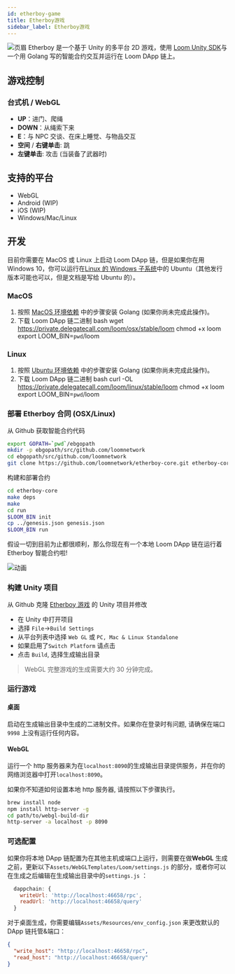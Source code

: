 ```yaml
---
id: etherboy-game
title: Etherboy游戏
sidebar_label: Etherboy游戏
---
```


![页眉](/developers/img/ebw_splash.jpg) Etherboy 是一个基于 Unity 的多平台 2D 游戏，使用 [Loom Unity SDK](unity-sdk-plugin.html)与一个用 Golang 写的智能合约交互并运行在 Loom DApp 链上。

## 游戏控制

### 台式机 / WebGL

- **UP**：进门、爬绳
- **DOWN**：从绳索下来
- **E**：与 NPC 交谈、在床上睡觉、与物品交互
- **空间** / **右键单击**: 跳
- **左键单击**: 攻击 (当装备了武器时)

## 支持的平台

- WebGL
- Android (WIP)
- iOS (WIP)
- Windows/Mac/Linux

## 开发

目前你需要在 MacOS 或 Linux 上启动 Loom DApp 链，但是如果你在用 Windows 10，你可以运行在[Linux 的 Windows 子系统](https://docs.microsoft.com/en-us/windows/wsl/install-win10)中的 Ubuntu（其他发行版本可能也可以，但是文档是写给 Ubuntu 的）。

### MacOS

1. 按照 [MacOS 环境依赖](prereqs.html) 中的步骤安装 Golang (如果你尚未完成此操作)。
2. 下载 Loom DApp 链二进制
   bash
   wget https://private.delegatecall.com/loom/osx/stable/loom
   chmod +x loom
   export LOOM_BIN=`pwd`/loom

### Linux

1. 按照 [Ubuntu 环境依赖](prereqs-ubuntu.html) 中的步骤安装 Golang (如果你尚未完成此操作)。
2. 下载 Loom DApp 链二进制
   bash
   curl -OL https://private.delegatecall.com/loom/linux/stable/loom
   chmod +x loom
   export LOOM_BIN=`pwd`/loom

### 部署 Etherboy 合同 (OSX/Linux)

从 Github 获取智能合约代码

```bash
export GOPATH=`pwd`/ebgopath
mkdir -p ebgopath/src/github.com/loomnetwork
cd ebgopath/src/github.com/loomnetwork
git clone https://github.com/loomnetwork/etherboy-core.git etherboy-core
```

构建和部署合约

```bash
cd etherboy-core
make deps
make
cd run
$LOOM_BIN init
cp ../genesis.json genesis.json
$LOOM_BIN run
```

假设一切到目前为止都很顺利，那么你现在有一个本地 Loom DApp 链在运行着 Etherboy 智能合约啦!

![动画](/developers/img/etherboy-clip.gif)

### 构建 Unity 项目

从 Github 克隆 [Etherboy 游戏](https://github.com/loomnetwork/Etherboy) 的 Unity 项目并修改

- 在 Unity 中打开项目
- 选择 `File`->`Build Settings`
- 从平台列表中选择 `Web GL` 或 `PC, Mac & Linux Standalone`
- 如果启用了`Switch Platform` 请点击
- 点击 `Build`, 选择生成输出目录

> WebGL 完整游戏的生成需要大约 30 分钟完成。

### 运行游戏

#### 桌面

启动在生成输出目录中生成的二进制文件。如果你在登录时有问题, 请确保在端口 `9998` 上没有运行任何内容。

#### WebGL

运行一个 http 服务器来为在`localhost:8090`的生成输出目录提供服务，并在你的网络浏览器中打开`localhost:8090`。

如果你不知道如何设置本地 http 服务器, 请按照以下步骤执行。

```bash
brew install node
npm install http-server -g
cd path/to/webgl-build-dir
http-server -a localhost -p 8090
```

### 可选配置

如果你将本地 DApp 链配置为在其他主机或端口上运行，则需要在做**WebGL** 生成之前，更新以下`Assets/WebGLTemplates/Loom/settings.js` 的部分，或者你可以在生成之后编辑在生成输出目录中的`settings.js` ：

```js
  dappchain: {
    writeUrl: 'http://localhost:46658/rpc',
    readUrl: 'http://localhost:46658/query'
  }
```

对于桌面生成，你需要编辑`Assets/Resources/env_config.json` 来更改默认的 DApp 链托管&端口：

```json
{
  "write_host": "http://localhost:46658/rpc",
  "read_host": "http://localhost:46658/query"
}
```
